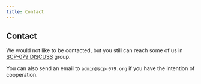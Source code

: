 ```yaml
---
title: Contact
---
```


## Contact

We would not like to be contacted, but you still can reach some of us 
in <a href="https://t.me/joinchat/KDfFMg36oH09EXrRuVS63A" target="_blank">SCP-079 DISCUSS</a> group.

You can also send an email to `admin@scp-079.org` if you have the 
intention of cooperation.
